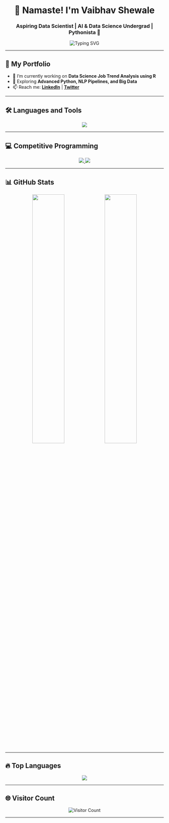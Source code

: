 <h1 align="center">🙏 Namaste! I'm Vaibhav Shewale</h1>
<h3 align="center">Aspiring Data Scientist | AI & Data Science Undergrad | Pythonista 🐍</h3>

<p align="center">
  <img src="https://readme-typing-svg.demolab.com?font=Fira+Code&pause=1000&center=true&vCenter=true&width=500&lines=Passionate+about+AI+%26+DS;Lifelong+Learner;Open+Source+Contributor;HackerRank+Python+Champion" alt="Typing SVG" />
</p>

---

## 🚀 My Portfolio

- 🔭 I’m currently working on **Data Science Job Trend Analysis using R**
- 🌱 Exploring **Advanced Python, NLP Pipelines, and Big Data**
- 📫 Reach me: **[LinkedIn](www.linkedin.com/in/vaibhav-shewale01)** | **[Twitter](https://x.com/VladNoxAeterna)**

---

## 🛠️ Languages and Tools

<p align="center">
  <img src="https://skillicons.dev/icons?i=python,r,java,html,css,bootstrap,vscode,git,github,linux,postgresql" />
</p>

---

## 💻 Competitive Programming

<p align="center">
  <a href="https://www.hackerrank.com/vaibhavshewale">
    <img src="https://img.shields.io/badge/HackerRank-2%20⭐-green?style=for-the-badge&logo=hackerrank" />
  </a>
  <a href="https://leetcode.com/yourusername">
    <img src="https://img.shields.io/badge/LeetCode-Active-orange?style=for-the-badge&logo=leetcode" />
  </a>
</p>

---

## 📊 GitHub Stats

<p align="center">
  <img src="https://github-readme-stats.vercel.app/api?username=VaibhavShewale&show_icons=true&theme=radical" width="45%" />
  <img src="https://github-readme-streak-stats.herokuapp.com/?user=VaibhavShewale&theme=radical" width="45%" />
</p>

---

## 🔥 Top Languages

<p align="center">
  <img src="https://github-readme-stats.vercel.app/api/top-langs/?username=VaibhavShewale&layout=compact&theme=tokyonight" />
</p>

---

## 🌐 Visitor Count

<p align="center">
  <img src="https://profile-counter.glitch.me/vaibhavsss/count.svg" alt="Visitor Count" />
</p>

---
